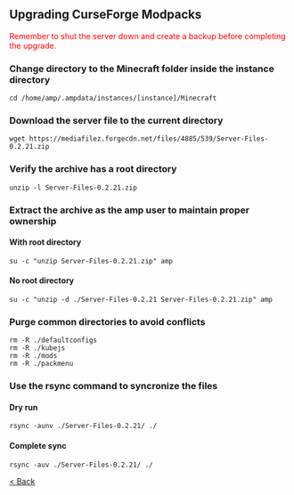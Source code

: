 ## Upgrading CurseForge Modpacks

<span style="color:red">Remember to shut the server down and create a backup before completing the upgrade.</span>

### Change directory to the Minecraft folder inside the instance directory
    cd /home/amp/.ampdata/instances/[instance]/Minecraft

### Download the server file to the current directory
    wget https://mediafilez.forgecdn.net/files/4885/539/Server-Files-0.2.21.zip

### Verify the archive has a root directory
    unzip -l Server-Files-0.2.21.zip

### Extract the archive as the amp user to maintain proper ownership

#### With root directory
    su -c "unzip Server-Files-0.2.21.zip" amp

#### No root directory
    su -c "unzip -d ./Server-Files-0.2.21 Server-Files-0.2.21.zip" amp

### Purge common directories to avoid conflicts
    rm -R ./defaultconfigs
    rm -R ./kubejs
    rm -R ./mods
    rm -R ./packmenu

### Use the rsync command to syncronize the files

#### Dry run
    rsync -aunv ./Server-Files-0.2.21/ ./

#### Complete sync
    rsync -auv ./Server-Files-0.2.21/ ./

[< Back](index.md)